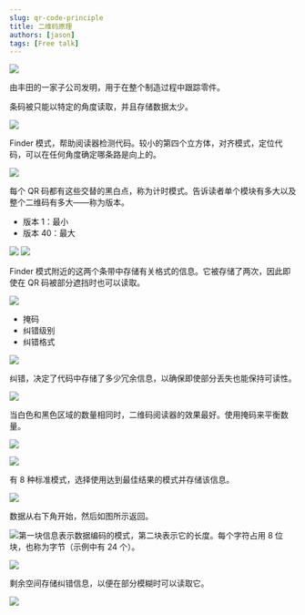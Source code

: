 ```yaml
---
slug: qr-code-principle
title: 二维码原理
authors: [jason]
tags: [Free talk]
---
```


![](https://blog-1252173264.cos.ap-shanghai.myqcloud.com/1663935696703-3736ec0f-adb1-46a8-88a2-8f2fa1999e81.png)

由丰田的一家子公司发明，用于在整个制造过程中跟踪零件。

<!--truncate-->

条码被只能以特定的角度读取，并且存储数据太少。

![](https://blog-1252173264.cos.ap-shanghai.myqcloud.com/1663936061246-ae1d3fc6-f5ae-4052-81e8-2d84d39cb200.png)

Finder 模式，帮助阅读器检测代码。较小的第四个立方体，对齐模式，定位代码，可以在任何角度确定哪条路是向上的。

![](https://blog-1252173264.cos.ap-shanghai.myqcloud.com/1663935729533-1e64055f-7cd4-4bd6-94d7-6741c6c68396.png)

每个 QR 码都有这些交替的黑白点，称为计时模式。告诉读者单个模块有多大以及整个二维码有多大——称为版本。

- 版本 1：最小
- 版本 40：最大

![](https://blog-1252173264.cos.ap-shanghai.myqcloud.com/1663935746812-738c8e42-f79b-49e8-a186-4b761fda1e37.png)
![](https://blog-1252173264.cos.ap-shanghai.myqcloud.com/1663935752039-1726832e-3390-418e-b9e3-c5c1e56f7781.png)

Finder 模式附近的这两个条带中存储有关格式的信息。它被存储了两次，因此即使在 QR 码被部分遮挡时也可以读取。

![](https://blog-1252173264.cos.ap-shanghai.myqcloud.com/1663935808286-d62de804-4040-468f-9a1d-4488db4a2693.png)

- 掩码
- 纠错级别
- 纠错格式

![](https://blog-1252173264.cos.ap-shanghai.myqcloud.com/1663935831972-690fe6b6-b96a-4f58-aa11-b36de6cddba0.png)

纠错，决定了代码中存储了多少冗余信息，以确保即使部分丢失也能保持可读性。

![](https://blog-1252173264.cos.ap-shanghai.myqcloud.com/1663935885242-37aa4c84-7c36-44e7-b5d0-16cf058ab819.png)

当白色和黑色区域的数量相同时，二维码阅读器的效果最好。使用掩码来平衡数量。

![](https://blog-1252173264.cos.ap-shanghai.myqcloud.com/1663935899193-e4d8268d-851f-41d6-b60d-0e82798a51d6.png)

![](https://blog-1252173264.cos.ap-shanghai.myqcloud.com/1663935907244-819a02b7-c409-4e1e-8167-fe5a48b602a0.gif)

有 8 种标准模式，选择使用达到最佳结果的模式并存储该信息。

![](https://blog-1252173264.cos.ap-shanghai.myqcloud.com/1663935924461-81fa2d91-cab1-4464-abe1-e4a0ac6ae50f.png)

数据从右下角开始，然后如图所示返回。

![](https://blog-1252173264.cos.ap-shanghai.myqcloud.com/1663935938646-587f0ca6-9b65-474a-a2ef-d4efc790ee66.png)第一块信息表示数据编码的模式，第二块表示它的长度。每个字符占用 8 位块，也称为字节（示例中有 24 个）。

![](https://blog-1252173264.cos.ap-shanghai.myqcloud.com/1663936216459-41a863b2-9123-40b7-89f1-d62fbbd5fe01.png)

剩余空间存储纠错信息，以便在部分模糊时可以读取它。

![](https://blog-1252173264.cos.ap-shanghai.myqcloud.com/1663936283681-08f13e0d-977f-4542-8a52-5182e04632c8.png)
